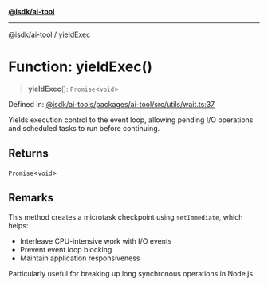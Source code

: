 [**@isdk/ai-tool**](../README.md)

***

[@isdk/ai-tool](../globals.md) / yieldExec

# Function: yieldExec()

> **yieldExec**(): `Promise`\<`void`\>

Defined in: [@isdk/ai-tools/packages/ai-tool/src/utils/wait.ts:37](https://github.com/isdk/ai-tool.js/blob/d0765f898f217d97c57c6949502b4a7bef5dce5e/src/utils/wait.ts#L37)

Yields execution control to the event loop, allowing pending I/O operations
and scheduled tasks to run before continuing.

## Returns

`Promise`\<`void`\>

## Remarks

This method creates a microtask checkpoint using `setImmediate`, which helps:
- Interleave CPU-intensive work with I/O events
- Prevent event loop blocking
- Maintain application responsiveness

Particularly useful for breaking up long synchronous operations in Node.js.
